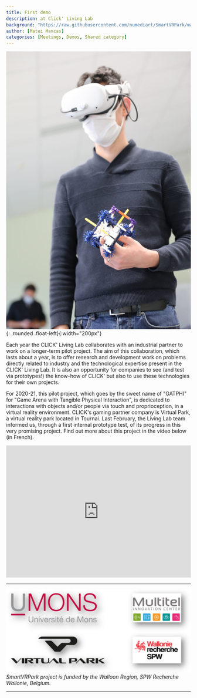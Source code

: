 ```yaml
---
title: First demo 
description: at Click' Living Lab
background: "https://raw.githubusercontent.com/numediart/SmartVRPark/main/assets/img/smartvr_demo.jpg?ixlib=rb-1.2.1&ixid=eyJhcHBfaWQiOjEyMDd9&auto=format&fit=crop&w=1200&q=80"
author: [Matei Mancas]
categories: [Meetings, Demos, Shared category]
---
```


![Multi-user VR interaction](https://raw.githubusercontent.com/numediart/SmartVRPark/main/assets/img/smartvr_demo1.jpg){: .rounded .float-left}{:width="200px"}

Each year the CLICK' Living Lab collaborates with an industrial partner to work on a longer-term pilot project. The aim of this collaboration, which lasts about a year, is to offer research and development work on problems directly related to industry and the technological expertise present in the CLICK' Living Lab. It is also an opportunity for companies to see (and test via prototypes!) the know-how of CLICK' but also to use these technologies for their own projects.

For 2020-21, this pilot project, which goes by the sweet name of "GATPHI" for "Game Arena with Tangible Physical Interaction", is dedicated to interactions with objects and/or people via touch and proprioception, in a virtual reality environment. CLICK's gaming partner company is Virtual Park, a virtual reality park located in Tournai. Last February, the Living Lab team informed us, through a first internal prototype test, of its progress in this very promising project. Find out more about this project in the video below (in French).

<iframe title="vimeo-player" src="https://player.vimeo.com/video/531241375" width="640" height="360" frameborder="0" allowfullscreen style="width:100%"></iframe>


---

![Project partners](https://raw.githubusercontent.com/numediart/SmartVRPark/main/assets/img/smartvr_partners.jpg)
_SmartVRPark project is funded by the Walloon Region, SPW Recherche Wallonie, Belgium._

---